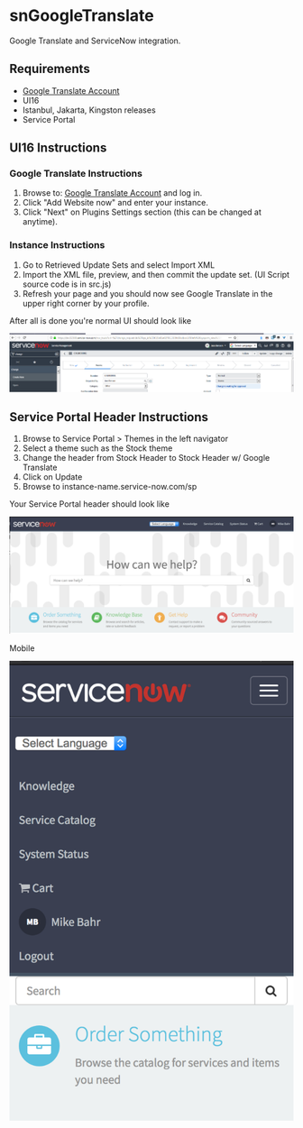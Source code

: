 # snGoogleTranslate

Google Translate and ServiceNow integration.

## Requirements

- [Google Translate Account][1]
- UI16
- Istanbul, Jakarta, Kingston releases
- Service Portal

## UI16 Instructions

### Google Translate Instructions

1. Browse to: [Google Translate Account][1] and log in.
1. Click "Add Website now" and enter your instance.
1. Click "Next" on Plugins Settings section (this can be changed at anytime).

### Instance Instructions

1. Go to Retrieved Update Sets and select Import XML
1. Import the XML file, preview, and then commit the update set. (UI Script source code is in src.js)
1. Refresh your page and you should now see Google Translate in the upper right corner by your profile.

After all is done you're normal UI should look like

![Screenshot](./screenshot.png)

[1]: https://translate.google.com/manager/website]

## Service Portal Header Instructions

1. Browse to Service Portal > Themes in the left navigator
1. Select a theme such as the Stock theme
1. Change the header from Stock Header to Stock Header w/ Google Translate
1. Click on Update
1. Browse to instance-name.service-now.com/sp

Your Service Portal header should look like

![SP-Screenshot](./sp-screenshot.png)

Mobile

![SP-Mobile-Screenshot](./sp-mobile-screenshot.png)
